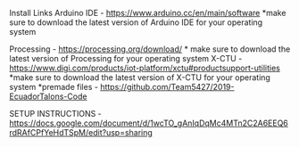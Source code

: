 Install Links
Arduino IDE - https://www.arduino.cc/en/main/software
*make sure to download the latest version of Arduino IDE for your operating system

Processing - https://processing.org/download/ * make sure to download the latest version of Processing for your operating system
X-CTU - https://www.digi.com/products/iot-platform/xctu#productsupport-utilities 
*make sure to download the latest version of X-CTU for your operating system
*premade files - https://github.com/Team5427/2019-EcuadorTalons-Code

SETUP INSTRUCTIONS - https://docs.google.com/document/d/1wcTO_gAnIqDqMc4MTn2C2A6EEQ6rdRAfCPfYeHdTSpM/edit?usp=sharing 
